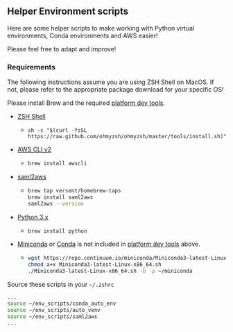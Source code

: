 ## Helper Environment scripts


Here are some helper scripts to make working with Python virtual environments, Conda environments and AWS easier!

Please feel free to adapt and improve! 

### Requirements
The following instructions assume you are using ZSH Shell on MacOS. If not, please refer to the appropriate package download for your specific OS!

Please install Brew and the required [platform dev tools](https://github.com/Faethm-ai/platform-dev-tools/tree/master/mac).


- [ZSH Shell](https://ohmyz.sh/#install)
  - ```
    sh -c "$(curl -fsSL https://raw.github.com/ohmyzsh/ohmyzsh/master/tools/install.sh)"
    ```
- [AWS CLI v2](https://docs.aws.amazon.com/cli/latest/userguide/install-cliv2.html)
  - ```bash
    brew install awscli
    ```
- [saml2aws](https://github.com/Versent/saml2aws)
  - ```bash
    brew tap versent/homebrew-taps
    brew install saml2aws
    saml2aws --version
    ```
- [Python 3.x](https://docs.python-guide.org/starting/install3/osx/)
  - ```bash
    brew install python
    ```
- [Miniconda](https://repo.anaconda.com/archive/) or [Conda](https://docs.anaconda.com/anaconda/install/mac-os/) is not included in [platform dev tools](https://github.com/Faethm-ai/platform-dev-tools/tree/master/mac) above.
  - ```bash
    wget https://repo.continuum.io/miniconda/Miniconda3-latest-Linux-x86_64.sh
    chmod a+x Miniconda3-latest-Linux-x86_64.sh
    ./Miniconda3-latest-Linux-x86_64.sh -b -p ~/miniconda
    ```


Source these scripts in your `~/.zshrc`

```bash
...
source ~/env_scripts/conda_auto_env
source ~/env_scripts/auto_venv
source ~/env_scripts/saml2aws
...
```